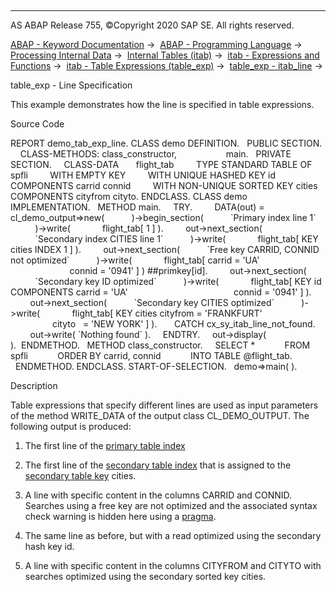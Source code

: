   

* * *

AS ABAP Release 755, ©Copyright 2020 SAP SE. All rights reserved.

[ABAP - Keyword Documentation](javascript:call_link\('abenabap.htm'\)) →  [ABAP - Programming Language](javascript:call_link\('abenabap_reference.htm'\)) →  [Processing Internal Data](javascript:call_link\('abenabap_data_working.htm'\)) →  [Internal Tables (itab)](javascript:call_link\('abenitab.htm'\)) →  [itab - Expressions and Functions](javascript:call_link\('abentable_processing_expr_func.htm'\)) →  [itab - Table Expressions (table\_exp)](javascript:call_link\('abentable_expressions.htm'\)) →  [table\_exp - itab\_line](javascript:call_link\('abentable_exp_itab_line.htm'\)) → 

table\_exp - Line Specification

This example demonstrates how the line is specified in table expressions.

Source Code

REPORT demo\_tab\_exp\_line.
CLASS demo DEFINITION.
  PUBLIC SECTION.
    CLASS-METHODS: class\_constructor,
                   main.
  PRIVATE SECTION.
    CLASS-DATA
      flight\_tab
        TYPE STANDARD TABLE OF spfli
        WITH EMPTY KEY
        WITH UNIQUE HASHED KEY id COMPONENTS carrid connid
        WITH NON-UNIQUE SORTED KEY cities COMPONENTS cityfrom cityto.
ENDCLASS.
CLASS demo IMPLEMENTATION.
  METHOD main.
    TRY.
        DATA(out) = cl\_demo\_output=>new(
          )->begin\_section(
          \`Primary index line 1\`
          )->write(
            flight\_tab\[ 1 \] ).
        out->next\_section(
          \`Secondary index CITIES line 1\`
          )->write(
            flight\_tab\[ KEY cities INDEX 1 \] ).
        out->next\_section(
          \`Free key CARRID, CONNID not optimized\`
          )->write(
            flight\_tab\[ carrid = 'UA'
                        connid = '0941' \] ) ##primkey\[id\].
        out->next\_section(
          \`Secondary key ID optimized\`
          )->write(
            flight\_tab\[ KEY id COMPONENTS carrid = 'UA'
                                          connid = '0941' \] ).
        out->next\_section(
          \`Secondary key CITIES optimized\`
          )->write(
            flight\_tab\[ KEY cities cityfrom = 'FRANKFURT'
                                   cityto   = 'NEW YORK' \] ).
      CATCH cx\_sy\_itab\_line\_not\_found.
        out->write( \`Nothing found\` ).
    ENDTRY.
    out->display( ).  ENDMETHOD.
  METHOD class\_constructor.
    SELECT \*
           FROM spfli
           ORDER BY carrid, connid
           INTO TABLE @flight\_tab.
  ENDMETHOD.
ENDCLASS.
START-OF-SELECTION.
  demo=>main( ).

Description

Table expressions that specify different lines are used as input parameters of the method WRITE\_DATA of the output class CL\_DEMO\_OUTPUT. The following output is produced:

1.  The first line of the [primary table index](javascript:call_link\('abenprimary_table_index_glosry.htm'\) "Glossary Entry")
    
2.  The first line of the [secondary table index](javascript:call_link\('abensecondary_table_index_glosry.htm'\) "Glossary Entry") that is assigned to the [secondary table key](javascript:call_link\('abensecondary_table_key_glosry.htm'\) "Glossary Entry") cities.
    
3.  A line with specific content in the columns CARRID and CONNID. Searches using a free key are not optimized and the associated syntax check warning is hidden here using a [pragma](javascript:call_link\('abenpragma_glosry.htm'\) "Glossary Entry").
    
4.  The same line as before, but with a read optimized using the secondary hash key id.
    
5.  A line with specific content in the columns CITYFROM and CITYTO with searches optimized using the secondary sorted key cities.